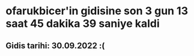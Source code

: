# ofarukbicer'in gidisine son 3 gun 13 saat 45 dakika 39 saniye kaldi

## Gidis tarihi: 30.09.2022 :(